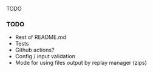 TODO

### TODO

* Rest of README.md
* Tests
* Github actions?
* Config / input validation
* Mode for using files output by replay manager (zips)
